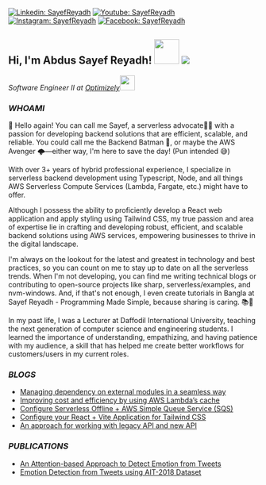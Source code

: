 [![Linkedin: SayefReyadh](https://img.shields.io/badge/-SayefReyadh-blue?style=flat-square&logo=Linkedin&logoColor=white&link=https://www.linkedin.com/in/SayefReyadh/)](https://www.linkedin.com/in/SayefReyadh/)
[![Youtube: SayefReyadh](https://img.shields.io/youtube/channel/subscribers/UCMrXkqBzR71QsTxuwIJalGg?label=Sayef%20Reyadh%20-%20Programming%20Made%20Simple&style=social)](https://youtube.com/sayefreyadh)
[![Instagram: SayefReyadh](https://img.shields.io/badge/-SayefReyadh-red?style=flat-square&logo=instagram&logoColor=white&link=https://instagram.com/SayefReyadh/)](https://instagram.com/SayefReyadh)
[![Facebook: SayefReyadh](https://img.shields.io/badge/-SayefReyadh-blue?style=flat-square&logo=Facebook&logoColor=white&link=https://www.facebook.com/A.SayefReyadh/)](https://www.facebook.com/A.SayefReyadh/)

<h2>Hi, I'm Abdus Sayef Reyadh! <img src="https://media.giphy.com/media/mGcNjsfWAjY5AEZNw6/giphy.gif" width="50"> <img id="preview" src="https://komarev.com/ghpvc/?username=sayefreyadh&color=red"></h2>
<p><em>Software Engineer II at <a href="https://optimizely.com/">Optimizely</a><img src="https://media.giphy.com/media/WUlplcMpOCEmTGBtBW/giphy.gif" width="30"> 
</em></p>

### _WHOAMI_

👋 Hello again! You can call me Sayef, a serverless advocate🦸‍♂️ with a passion for developing backend solutions that are efficient, scalable, and reliable. You could call me the Backend Batman 🦇, or maybe the AWS Avenger 🌩️—either way, I'm here to save the day! (Pun intended 😅)

With over 3+ years of hybrid professional experience, I specialize in serverless backend development using Typescript, Node, and all things AWS Serverless Compute Services (Lambda, Fargate, etc.) might have to offer.

Although I possess the ability to proficiently develop a React web application and apply styling using Tailwind CSS, my true passion and area of expertise lie in crafting and developing robust, efficient, and scalable backend solutions using AWS services, empowering businesses to thrive in the digital landscape.

I'm always on the lookout for the latest and greatest in technology and best practices, so you can count on me to stay up to date on all the serverless trends. When I'm not developing, you can find me writing technical blogs or contributing to open-source projects like sharp, serverless/examples, and nvm-windows. And, if that's not enough, I even create tutorials in Bangla at Sayef Reyadh - Programming Made Simple, because sharing is caring. 📚🤝

In my past life, I was a Lecturer at Daffodil International University, teaching the next generation of computer science and engineering students. I learned the importance of understanding, empathizing, and having patience with my audience, a skill that has helped me create better workflows for customers/users in my current roles.

### _BLOGS_

- [Managing dependency on external modules in a seamless way](https://craftsmenltd.com/blog/2022/09/06/managing-dependency-on-external-modules-in-a-seamless-way/)
- [Improving cost and efficiency by using AWS Lambda’s cache](https://craftsmenltd.com/blog/2022/07/15/improving-cost-and-efficiency-by-using-aws-lambda-cache/)
- [Configure Serverless Offline + AWS Simple Queue Service (SQS)](https://craftsmenltd.com/blog/2022/10/17/configure-serverless-offline-aws-sqs/)
- [Configure your React + Vite Application for Tailwind CSS](https://craftsmenltd.com/blog/2022/07/18/configure-your-react-vite-application-for-tailwind-css/)
- [An approach for working with legacy API and new API](https://craftsmenltd.com/blog/2022/06/14/an-approach-for-working-with-legacy-api-and-new-api/)

### _PUBLICATIONS_

- [An Attention-based Approach to Detect Emotion from Tweets](https://ieeexplore.ieee.org/document/9274600)
- [Emotion Detection from Tweets using AIT-2018 Dataset](https://ieeexplore.ieee.org/abstract/document/8975433)
